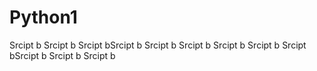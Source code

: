# Python1
Srcipt b
Srcipt b
Srcipt bSrcipt b
Srcipt b
Srcipt b
Srcipt b
Srcipt b
Srcipt bSrcipt b
Srcipt b
Srcipt b
